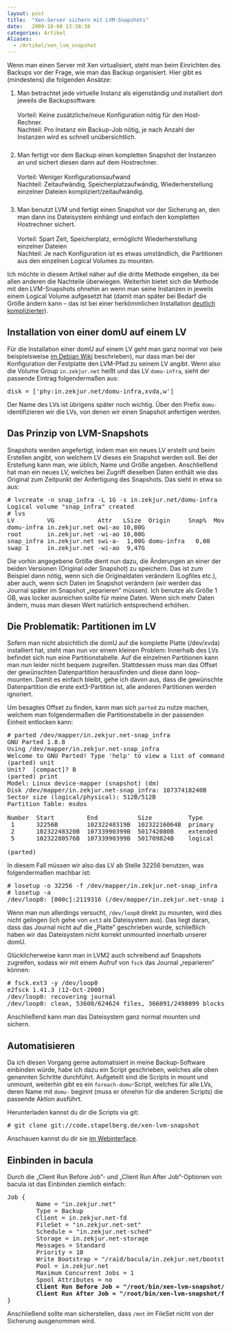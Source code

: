 ```yaml
---
layout: post
title:  "Xen-Server sichern mit LVM-Snapshots"
date:   2009-10-08 13:38:38
categories: Artikel
Aliases:
  - /Artikel/xen_lvm_snapshot
---
```




<p>
  Wenn man einen Server mit Xen virtualisiert, steht man beim Einrichten des
  Backups vor der Frage, wie man das Backup organisiert. Hier gibt es
  (mindestens) die folgenden Ansätze:
</p>

<ol>
  <li style="margin-bottom: 25px">
    Man betrachtet jede virtuelle Instanz als eigenständig und installiert
    dort jeweils die Backupsoftware.<br>
    <br>
    Vorteil: Keine zusätzliche/neue Konfiguration nötig für den
    Host-Rechner.<br>
    Nachteil: Pro Instanz ein Backup-Job nötig, je nach Anzahl der Instanzen
    wird es schnell unübersichtlich.
  </li>

  <li style="margin-bottom: 25px">
    Man fertigt vor dem Backup einen kompletten Snapshot der Instanzen an und
    sichert diesen dann auf dem Hostrechner.<br>
    <br>
    Vorteil: Weniger Konfigurationsaufwand<br>
    Nachteil: Zeitaufwändig, Speicherplatzaufwändig, Wiederherstellung einzelner
    Dateien kompliziert/zeitaufwändig.
  </li>

  <li>
    Man benutzt LVM und fertigt einen Snapshot vor der Sicherung an, den man
    dann ins Dateisystem einhängt und einfach den kompletten Hostrechner
    sichert.<br>
    <br>
    Vorteil: Spart Zeit, Speicherplatz, ermöglicht Wiederherstellung einzelner
    Dateien<br>
    Nachteil: Je nach Konfiguration ist es etwas umständlich, die Partitionen
    aus den einzelnen Logical Volumes zu mounten.
  </li>
</ol>

<p>
  Ich möchte in diesem Artikel näher auf die dritte Methode eingehen, da bei
  allen anderen die Nachteile überwiegen. Weiterhin bietet sich die Methode
  mit den LVM-Snapshots ohnehin an wenn man seine Instanzen in jeweils einem
  Logical Volume aufgesetzt hat (damit man später bei Bedarf die Größe ändern
  kann – das ist bei einer herkömmlichen Installation <a
  href="/Artikel/Xen_resize">deutlich komplizierter</a>).
</p>

<h2>Installation von einer domU auf einem LV</h2>

<p>
  Für die Installation einer domU auf einem LV geht man ganz normal vor (wie
  beispielsweise <a href="http://wiki.debian.org/Xen">im Debian Wiki</a>
  beschrieben), nur dass man bei der Konfiguration der Festplatte den LVM-Pfad
  zu seinem LV angibt. Wenn also die Volume Group <code>in.zekjur.net</code>
  heißt und das LV <code>domu-infra</code>, sieht der passende Eintrag
  folgendermaßen aus:
</p>

<pre>disk = ['phy:in.zekjur.net/domu-infra,xvda,w']</pre>

<p>
  Der Name des LVs ist übrigens später noch wichtig. Über den Prefix
  <code>domu-</code> identifizieren wir die LVs, von denen wir einen Snapshot
  anfertigen werden.
</p>

<h2>Das Prinzip von LVM-Snapshots</h2>

<p>
  Snapshots werden angefertigt, indem man ein neues LV erstellt und beim
  Erstellen angibt, von welchem LV dieses ein Snapshot werden soll. Bei der
  Erstellung kann man, wie üblich, Name und Größe angeben. Anschließend hat
  man ein neues LV, welches bei Zugriff dieselben Daten enthält wie das
  Original zum Zeitpunkt der Anfertigung des Snapshots. Das sieht in etwa so
  aus:
</p>

<pre># lvcreate -n snap_infra -L 1G -s in.zekjur.net/domu-infra
Logical volume "snap_infra" created
# lvs
LV         VG            Attr   LSize  Origin     Snap%  Move Log Copy% Convert
domu-infra in.zekjur.net owi-ao 10,00G                                          
root       in.zekjur.net -wi-ao 10,00G                                          
snap_infra in.zekjur.net swi-a-  1,00G domu-infra   0,00                        
swap_1     in.zekjur.net -wi-ao  9,47G                                          
</pre>

<p>
  Die vorhin angegebene Größe dient nun dazu, die Änderungen an einer der
  beiden Versionen (Original oder Snapshot) zu speichern. Das ist zum Beispiel
  dann nötig, wenn sich die Originaldaten verändern (Logfiles etc.), aber
  auch, wenn sich Daten im Snapshot verändern (wir werden das Journal später
  im Snapshot „reparieren” müssen). Ich benutze als Größe 1 GB, was locker
  ausreichen sollte für meine Daten. Wenn sich mehr Daten ändern, muss man
  diesen Wert natürlich entsprechend erhöhen.
</p>

<h2>Die Problematik: Partitionen im LV</h2>

<p>
  Sofern man nicht absichtlich die domU auf die komplette Platte (/dev/xvda)
  installiert hat, steht man nun vor einem kleinen Problem: Innerhalb des LVs
  befindet sich nun eine Partitionstabelle. Auf die einzelnen Partitionen kann
  man nun leider nicht bequem zugreifen. Stattdessen muss man das Offset der
  gewünschten Datenpartition herausfinden und diese dann loop-mounten. Damit
  es einfach bleibt, gehe ich davon aus, dass die gewünschte Datenpartition
  die erste ext3-Partition ist, alle anderen Partitionen werden ignoriert.
</p>

<p>
  Um besagtes Offset zu finden, kann man sich <code>parted</code> zu nutze
  machen, welchem man folgendermaßen die Partitionstabelle in der passenden
  Einheit entlocken kann:
</p>

<pre># parted /dev/mapper/in.zekjur.net-snap_infra
GNU Parted 1.8.8
Using /dev/mapper/in.zekjur.net-snap_infra
Welcome to GNU Parted! Type 'help' to view a list of commands.
(parted) unit                                                             
Unit?  [compact]? B                                                       
(parted) print                                                            
Model: Linux device-mapper (snapshot) (dm)
Disk /dev/mapper/in.zekjur.net-snap_infra: 10737418240B
Sector size (logical/physical): 512B/512B
Partition Table: msdos

Number  Start         End           Size          Type      File system  Flags
 1      32256B        10232248319B  10232216064B  primary   ext3         boot 
 2      10232248320B  10733990399B  501742080B    extended                    
 5      10232280576B  10733990399B  501709824B    logical   linux-swap        

(parted)                                                                  
</pre>

<p>
  In diesem Fall müssen wir also das LV ab Stelle 32256 benutzen, was
  folgendermaßen machbar ist:
</p>

<pre># losetup -o 32256 -f /dev/mapper/in.zekjur.net-snap_infra 
# losetup -a
/dev/loop0: [000c]:2119316 (/dev/mapper/in.zekjur.net-snap_infra), offset 32256
</pre>

<p>
  Wenn man nun allerdings versucht, <code>/dev/loop0</code> direkt zu mounten,
  wird dies nicht gelingen (ich gehe von <code>ext3</code> als Dateisystem
  aus). Das liegt daran, dass das Journal nicht auf die „Platte” geschrieben
  wurde, schließlich haben wir das Dateisystem nicht korrekt unmounted
  innerhalb unserer domU.
</p>

<p>
  Glücklicherweise kann man in LVM2 auch schreibend auf Snapshots zugreifen,
  sodass wir mit einem Aufruf von <code>fsck</code> das Journal „reparieren”
  können:
</p>

<pre># fsck.ext3 -y /dev/loop0
e2fsck 1.41.3 (12-Oct-2008)
/dev/loop0: recovering journal
/dev/loop0: clean, 53600/624624 files, 366091/2498099 blocks
</pre>

<p>
  Anschließend kann man das Dateisystem ganz normal mounten und sichern.
</p>

<h2>Automatisieren</h2>

<p>
  Da ich diesen Vorgang gerne automatisiert in meine Backup-Software einbinden
  würde, habe ich dazu ein Script geschrieben, welches alle oben genannten
  Schritte durchführt. Aufgeteilt sind die Scripts in mount und unmount,
  weiterhin gibt es ein <code>foreach-domu</code>-Script, welches für alle
  LVs, deren Name mit <code>domu-</code> beginnt (muss er ohnehin für die
  anderen Scripts) die passende Aktion ausführt.
</p>

<p>
  Herunterladen kannst du dir die Scripts via git:
</p>

<pre># git clone git://code.stapelberg.de/xen-lvm-snapshot</pre>

<p>
  Anschauen kannst du dir sie <a
  href="http://code.stapelberg.de/git/xen-lvm-snapshot">im Webinterface</a>.
</p>

<h2>Einbinden in bacula</h2>

<p>
  Durch die „Client Run Before Job”- und „Client Run After Job”-Optionen von
  bacula ist das Einbinden ziemlich einfach:
</p>

<pre>
Job {  
        Name = "in.zekjur.net"
        Type = Backup
        Client = in.zekjur.net-fd
        FileSet = "in.zekjur.net-set"
        Schedule = "in.zekjur.net-sched"
        Storage = in.zekjur.net-storage
        Messages = Standard
        Priority = 10
        Write Bootstrap = "/raid/bacula/in.zekjur.net/bootstrap"
        Pool = in.zekjur.net
        Maximum Concurrent Jobs = 1
        Spool Attributes = no
        <strong>Client Run Before Job = "/root/bin/xen-lvm-snapshot/foreach-domu.sh mount"</strong>
        <strong>Client Run After Job = "/root/bin/xen-lvm-snapshot/foreach-domu.sh unmount"</strong>
}
</pre>

<p>
  Anschließend sollte man sicherstellen, dass <code>/mnt</code> im FileSet
  nicht von der Sicherung ausgenommen wird.
</p>
